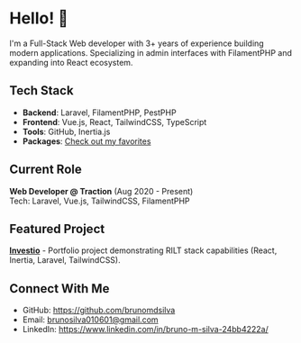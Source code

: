 # Hello! 👋

I'm a Full-Stack Web developer with 3+ years of experience building modern applications. Specializing in admin interfaces with FilamentPHP and expanding into React ecosystem.

## Tech Stack
- **Backend**: Laravel, FilamentPHP, PestPHP
- **Frontend**: Vue.js, React, TailwindCSS, TypeScript
- **Tools**: GitHub, Inertia.js
- **Packages**: [Check out my favorites](https://github.com/yourusername?tab=stars)

## Current Role
**Web Developer @ Traction** (Aug 2020 - Present)  
Tech: Laravel, Vue.js, TailwindCSS, FilamentPHP

## Featured Project
**[Investio](https://github.com/brunomdsilva/investio)** - Portfolio project demonstrating RILT stack capabilities (React, Inertia, Laravel, TailwindCSS).

## Connect With Me
- GitHub: https://github.com/brunomdsilva
- Email: brunosilva010601@gmail.com
- LinkedIn: https://www.linkedin.com/in/bruno-m-silva-24bb4222a/
